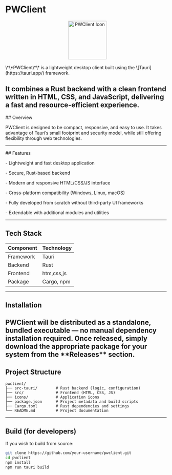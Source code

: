 # PWClient
 <p align="center">
   <img src="icons/app-icon.png" alt="PWClient Icon" width="120">

 </p>
\*\*PWClient\*\* is a lightweight desktop client built using the \[Tauri](https://tauri.app/) framework.

It combines a Rust backend with a clean frontend written in HTML, CSS, and JavaScript, delivering a fast and resource-efficient experience.
---

\## Overview

PWClient is designed to be compact, responsive, and easy to use.
It takes advantage of Tauri’s small footprint and security model, while still offering flexibility through web technologies.

---

\## Features

\- Lightweight and fast desktop application

\- Secure, Rust-based backend

\- Modern and responsive HTML/CSS/JS interface

\- Cross-platform compatibility (Windows, Linux, macOS)

\- Fully developed from scratch without third-party UI frameworks

\- Extendable with additional modules and utilities

---
## Tech Stack

| Component | Technology |
|-----------|------------|
| Framework |   Tauri    |
|  Backend  |    Rust    |
|  Frontend | htm,css,js |
| Package   | Cargo, npm |

---
## Installation

PWClient will be distributed as a standalone, bundled executable — no manual dependency installation required.
Once released, simply download the appropriate package for your system from the \*\*Releases\*\* section.
---

## Project Structure

```text
pwclient/
├── src-tauri/        # Rust backend (logic, configuration)
├── src/              # Frontend (HTML, CSS, JS)
├── icons/            # Application icons
├── package.json      # Project metadata and build scripts
├── Cargo.toml        # Rust dependencies and settings
└── README.md         # Project documentation
```
---

## Build (for developers)

If you wish to build from source:

```bash
git clone https://github.com/your-username/pwclient.git
cd pwclient
npm install
npm run tauri build